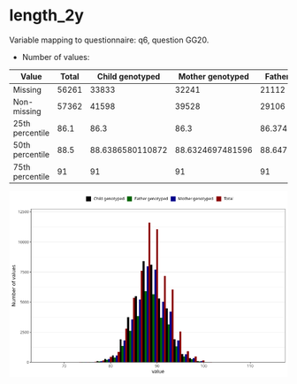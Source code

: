 # length_2y
Variable mapping to questionnaire: q6, question GG20.
- Number of values:

| Value | Total | Child genotyped | Mother genotyped | Father genotyped |
| ----- | ----- | --------------- | ---------------- | ---------------- |
| Missing | 56261 | 33833 | 32241 | 21112 |
| Non-missing | 57362 | 41598 | 39528 | 29106 |
| 25th percentile | 86.1 | 86.3 | 86.3 | 86.3745011681537 |
| 50th percentile | 88.5 | 88.6386580110872 | 88.6324697481596 | 88.6478070352181 |
| 75th percentile | 91 | 91 | 91 | 91 |



![](length_2y_n.png)



